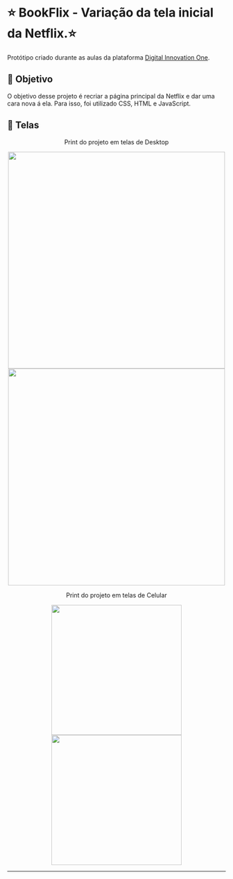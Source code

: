 # ⭐ BookFlix - Variação da tela inicial da Netflix.⭐

Protótipo criado durante as aulas da plataforma [Digital Innovation One](https://www.dio.me/).

## 🚀 Objetivo

O objetivo desse projeto é recriar a página principal da Netflix e dar uma cara nova á ela. Para isso, foi utilizado CSS, HTML e JavaScript.

## 🔭 Telas

<div align="center">
  <p>Print do projeto em telas de Desktop</p>
    <p float="leaft">
      <img src="https://user-images.githubusercontent.com/85644789/171510475-1344fce6-2f49-4f1b-92a3-ed05b4e156d4.png" width="500px">
      <img src="https://user-images.githubusercontent.com/85644789/171510655-a0c5afa4-1c7b-409a-a951-b21ebc10d589.png" width="500px">
  </p>
</div>

<div align="center">
  <p>Print do projeto em telas de Celular</p>
    <p float="leaft">
      <img src="https://user-images.githubusercontent.com/85644789/171511231-e4b8f5b7-b932-4d5e-a102-8d33a46e1441.png" width="300px">
      <img src="https://user-images.githubusercontent.com/85644789/171511384-0eed7db2-b230-4d17-a532-433b5ca33662.png" width="300px">
  </p>
</div>

____________
